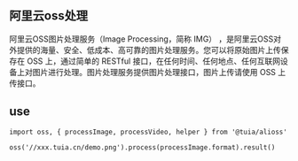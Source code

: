 ## 阿里云oss处理

阿里云OSS图片处理服务（Image Processing，简称 IMG） ，是阿里云OSS对外提供的海量、安全、低成本、高可靠的图片处理服务。您可以将原始图片上传保存在 OSS 上，通过简单的 RESTful 接口，在任何时间、任何地点、任何互联网设备上对图片进行处理。图片处理服务提供图片处理接口，图片上传请使用 OSS 上传接口。

## use

```
import oss, { processImage, processVideo, helper } from '@tuia/alioss'

oss('//xxx.tuia.cn/demo.png').process(processImage.format).result()
```